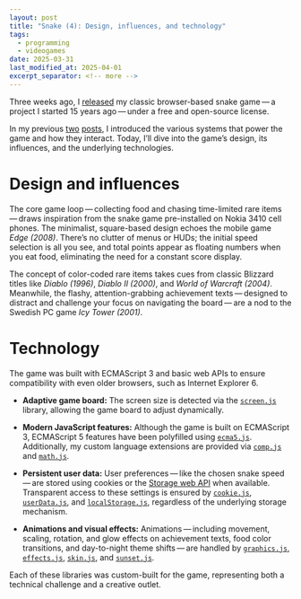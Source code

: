 ```yaml
---
layout: post
title: "Snake (4): Design, influences, and technology"
tags:
  - programming
  - videogames
date: 2025-03-31
last_modified_at: 2025-04-01
excerpt_separator: <!-- more -->
---
```


Three weeks ago, I [released][2] my classic browser-based snake game&thinsp;—&thinsp;a project
I started 15 years ago&thinsp;—&thinsp;under a free and open-source license.

In my previous [two][1] [posts][3], I introduced the various systems that power
the game and how they interact. Today, I’ll dive into the game’s design, its
influences, and the underlying technologies.

<!-- more -->

# Design and influences

The core game loop&thinsp;—&thinsp;collecting food and chasing time-limited rare items&thinsp;—&thinsp;draws
inspiration from the snake game pre-installed on Nokia 3410 cell phones. The
minimalist, square-based design echoes the mobile game _Edge (2008)_. There’s
no clutter of menus or HUDs; the initial speed selection is all you see, and
total points appear as floating numbers when you eat food, eliminating the need
for a constant score display.

The concept of color-coded rare items takes cues from classic Blizzard
titles like _Diablo (1996)_, _Diablo II (2000)_, and _World of Warcraft
(2004)_. Meanwhile, the flashy, attention-grabbing achievement texts&thinsp;—&thinsp;designed
to distract and challenge your focus on navigating the board&thinsp;—&thinsp;are a nod to the
Swedish PC game _Icy Tower (2001)_.

# Technology

The game was built with ECMAScript 3 and basic web APIs to ensure compatibility
with even older browsers, such as Internet Explorer 6.

- **Adaptive game board:** The screen size is detected via the
  [`screen.js`][11] library, allowing the game board to adjust dynamically.

- **Modern JavaScript features:** Although the game is built on ECMAScript 3,
  ECMAScript 5 features have been polyfilled using [`ecma5.js`][4].
  Additionally, my custom language extensions are provided via [`comp.js`][9]
  and [`math.js`][10].

- **Persistent user data:** User preferences&thinsp;—&thinsp;like the chosen snake speed&thinsp;—&thinsp;are
  stored using cookies or the [Storage web API][5] when available. Transparent
  access to these settings is ensured by [`cookie.js`][6], [`userData.js`][7],
  and [`localStorage.js`][8], regardless of the underlying storage mechanism.

- **Animations and visual effects:** Animations&thinsp;—&thinsp;including movement, scaling,
  rotation, and glow effects on achievement texts, food color transitions, and
  day-to-night theme shifts&thinsp;—&thinsp;are handled by [`graphics.js`][12],
  [`effects.js`][13], [`skin.js`][14], and [`sunset.js`][15].

Each of these libraries was custom-built for the game, representing both a
technical challenge and a creative outlet.

[1]: /Snake-2
[2]: https://github.com/witiko/snake
[3]: /Snake-3
[4]: https://github.com/Witiko/snake/blob/v0.9/scripts/ecma5.js
[5]: https://developer.mozilla.org/en-US/docs/Web/API/Storage
[6]: https://github.com/Witiko/snake/blob/v0.9/scripts/cookie.js
[7]: https://github.com/Witiko/snake/blob/v0.9/scripts/userData.js
[8]: https://github.com/Witiko/snake/blob/v0.9/scripts/localStorage.js
[9]: https://github.com/Witiko/snake/blob/v0.9/scripts/comp.js
[10]: https://github.com/Witiko/snake/blob/v0.9/scripts/math.js
[11]: https://github.com/Witiko/snake/blob/v0.9/scripts/screen.js
[12]: https://github.com/Witiko/snake/blob/v0.9/scripts/graphics.js
[13]: https://github.com/Witiko/snake/blob/v0.9/scripts/effects.js
[14]: https://github.com/Witiko/snake/blob/v0.9/scripts/skin.js
[15]: https://github.com/Witiko/snake/blob/v0.9/scripts/sunset.js
